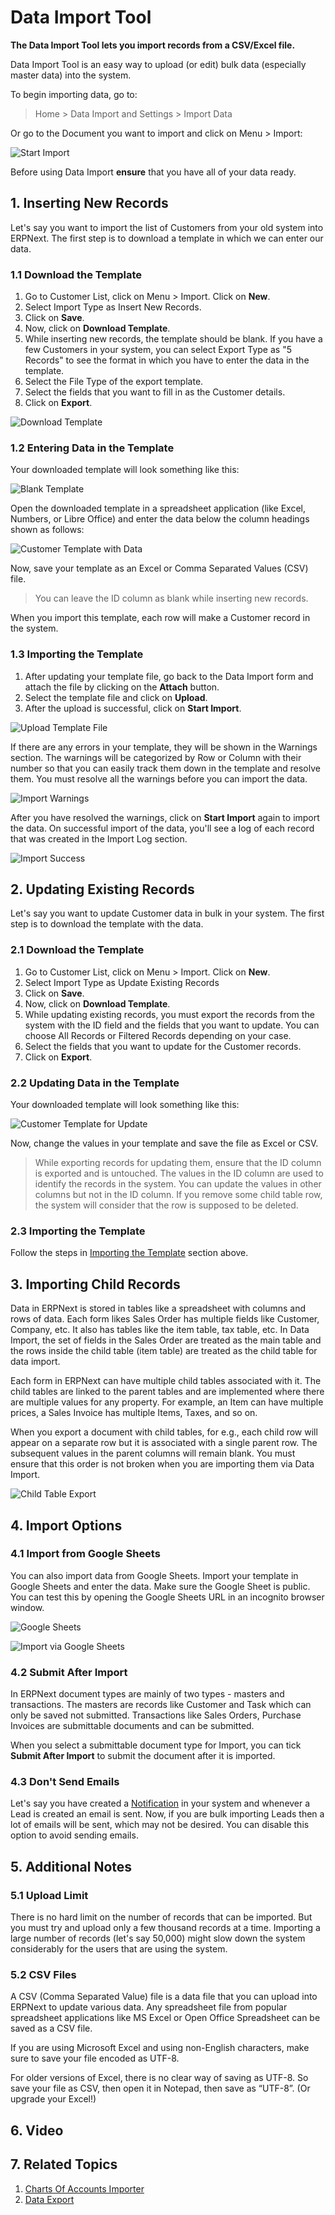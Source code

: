 
# Data Import Tool



**The Data Import Tool lets you import records from a CSV/Excel file.**


Data Import Tool is an easy way to upload (or edit) bulk data (especially master data) into the system.


To begin importing data, go to:


> Home > Data Import and Settings > Import Data


Or go to the Document you want to import and click on Menu > Import:


![Start Import](/files/task-menu-import.png)


Before using Data Import **ensure** that you have all of your data ready.


## 1. Inserting New Records


Let's say you want to import the list of Customers from your old system into ERPNext. The first step is to download a template in which we can enter our data.


### 1.1 Download the Template


1. Go to Customer List, click on Menu > Import. Click on **New**.
2. Select Import Type as Insert New Records.
3. Click on **Save**.
4. Now, click on **Download Template**.
5. While inserting new records, the template should be blank. If you have a few Customers in your system, you can select Export Type as "5 Records" to see the format in which you have to enter the data in the template.
6. Select the File Type of the export template.
7. Select the fields that you want to fill in as the Customer details.
8. Click on **Export**.


![Download Template](/files/download-template.gif)


### 1.2 Entering Data in the Template


Your downloaded template will look something like this:


![Blank Template](/files/blank-template-file.png)


Open the downloaded template in a spreadsheet application (like Excel, Numbers, or Libre Office) and enter the data below the column headings shown as follows:


![Customer Template with Data](/files/customer-template-with-data.png)


Now, save your template as an Excel or Comma Separated Values (CSV) file.


> You can leave the ID column as blank while inserting new records.


When you import this template, each row will make a Customer record in the system.


### 1.3 Importing the Template


1. After updating your template file, go back to the Data Import form and attach the file by clicking on the **Attach** button.
2. Select the template file and click on **Upload**.
3. After the upload is successful, click on **Start Import**.


![Upload Template File](/files/upload-template-file.png)


If there are any errors in your template, they will be shown in the Warnings section. The warnings will be categorized by Row or Column with their number so that you can easily track them down in the template and resolve them. You must resolve all the warnings before you can import the data.


![Import Warnings](/files/import-warnings.png)


After you have resolved the warnings, click on **Start Import** again to import the data. On successful import of the data, you'll see a log of each record that was created in the Import Log section.


![Import Success](/files/import-success.png)


## 2. Updating Existing Records


Let's say you want to update Customer data in bulk in your system. The first step is to download the template with the data.


### 2.1 Download the Template


1. Go to Customer List, click on Menu > Import. Click on **New**.
2. Select Import Type as Update Existing Records
3. Click on **Save**.
4. Now, click on **Download Template**.
5. While updating existing records, you must export the records from the system with the ID field and the fields that you want to update. You can choose All Records or Filtered Records depending on your case.
6. Select the fields that you want to update for the Customer records.
7. Click on **Export**.


### 2.2 Updating Data in the Template


Your downloaded template will look something like this:


![Customer Template for Update](/files/customer-template-for-update.png)


Now, change the values in your template and save the file as Excel or CSV.


> While exporting records for updating them, ensure that the ID column is exported and is untouched. The values in the ID column are used to identify the records in the system. You can update the values in other columns but not in the ID column. If you remove some child table row, the system will consider that the row is supposed to be deleted.


### 2.3 Importing the Template


Follow the steps in [Importing the Template](#23-importing-the-template) section above.


## 3. Importing Child Records


Data in ERPNext is stored in tables like a spreadsheet with columns and rows of data. Each form likes Sales Order has multiple fields like Customer, Company, etc. It also has tables like the item table, tax table, etc. In Data Import, the set of fields in the Sales Order are treated as the main table and the rows inside the child table (item table) are treated as the child table for data import.


Each form in ERPNext can have multiple child tables associated with it. The child tables are linked to the parent tables and are implemented where there are multiple values for any property. For example, an Item can have multiple prices, a Sales Invoice has multiple Items, Taxes, and so on.


When you export a document with child tables, for e.g., each child row will appear on a separate row but it is associated with a single parent row. The subsequent values in the parent columns will remain blank. You must ensure that this order is not broken when you are importing them via Data Import.


![Child Table Export](/files/child-table-export.png)


## 4. Import Options


### 4.1 Import from Google Sheets


You can also import data from Google Sheets. Import your template in Google Sheets and enter the data. Make sure the Google Sheet is public. You can test this by opening the Google Sheets URL in an incognito browser window.


![Google Sheets](/files/google-sheets.png)


![Import via Google Sheets](/files/import-via-google-sheets.png)


### 4.2 Submit After Import


In ERPNext document types are mainly of two types - masters and transactions. The masters are records like Customer and Task which can only be saved not submitted. Transactions like Sales Orders, Purchase Invoices are submittable documents and can be submitted.


When you select a submittable document type for Import, you can tick **Submit After Import** to submit the document after it is imported.


### 4.3 Don't Send Emails


Let's say you have created a [Notification](/docs/en/setting-up/notifications) in your system and whenever a Lead is created an email is sent. Now, if you are bulk importing Leads then a lot of emails will be sent, which may not be desired. You can disable this option to avoid sending emails.


## 5. Additional Notes


### 5.1 Upload Limit


There is no hard limit on the number of records that can be imported. But you must try and upload only a few thousand records at a time. Importing a large number of records (let's say 50,000) might slow down the system considerably for the users that are using the system.


### 5.2 CSV Files


A CSV (Comma Separated Value) file is a data file that you can upload into ERPNext to update various data. Any spreadsheet file from popular spreadsheet applications like MS Excel or Open Office Spreadsheet can be saved as a CSV file.


If you are using Microsoft Excel and using non-English characters, make sure to save your file encoded as UTF-8.


For older versions of Excel, there is no clear way of saving as UTF-8. So save your file as CSV, then open it in Notepad, then save as “UTF-8”. (Or upgrade your Excel!)


## 6. Video



## 7. Related Topics


1. [Charts Of Accounts Importer](/docs/en/setting-up/chart-of-accounts-importer)
2. [Data Export](/docs/en/setting-up/data/data-export)




